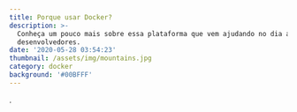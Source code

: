 ```yaml
---
title: Porque usar Docker?
description: >-
  Conheça um pouco mais sobre essa plataforma que vem ajudando no dia a dia dos
  desenvolvedores.
date: '2020-05-28 03:54:23'
thumbnail: /assets/img/mountains.jpg
category: docker
background: '#00BFFF'
---
```

.
